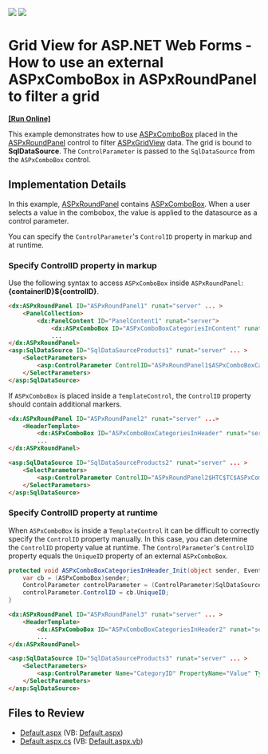 <!-- default badges list -->
[![](https://img.shields.io/badge/Open_in_DevExpress_Support_Center-FF7200?style=flat-square&logo=DevExpress&logoColor=white)](https://supportcenter.devexpress.com/ticket/details/E2040)
[![](https://img.shields.io/badge/📖_How_to_use_DevExpress_Examples-e9f6fc?style=flat-square)](https://docs.devexpress.com/GeneralInformation/403183)
<!-- default badges end -->

# Grid View for ASP.NET Web Forms - How to use an external ASPxComboBox in ASPxRoundPanel to filter a grid
<!-- run online -->
**[[Run Online]](https://codecentral.devexpress.com/e2040/)**
<!-- run online end -->

This example demonstrates how to use [ASPxComboBox](https://docs.devexpress.com/AspNet/DevExpress.Web.ASPxComboBox) placed in the [ASPxRoundPanel](https://docs.devexpress.com/AspNet/DevExpress.Web.ASPxRoundPanel) control to filter [ASPxGridView](https://docs.devexpress.com/AspNet/DevExpress.Web.ASPxGridView) data. The grid is bound to **SqlDataSource**. The `ControlParameter` is passed to the `SqlDataSource` from the `ASPxComboBox` control. 

## Implementation Details

In this example, [ASPxRoundPanel](https://docs.devexpress.com/AspNet/DevExpress.Web.ASPxRoundPanel) contains [ASPxComboBox](https://docs.devexpress.com/AspNet/DevExpress.Web.ASPxComboBox). When a user selects a value in the combobox, the value is applied to the datasource as a control parameter. 

You can specify the `ControlParameter`'s `ControlID` property in markup and at runtime.

### Specify ControlID property in markup

Use the following syntax to access `ASPxComboBox` inside `ASPxRoundPanel`: **{containerID}${controlID}**.

```aspx
<dx:ASPxRoundPanel ID="ASPxRoundPanel1" runat="server" ... >
    <PanelCollection>
        <dx:PanelContent ID="PanelContent1" runat="server">
            <dx:ASPxComboBox ID="ASPxComboBoxCategoriesInContent" runat="server" ... />
            ...
</dx:ASPxRoundPanel>
<asp:SqlDataSource ID="SqlDataSourceProducts1" runat="server" ... >
    <SelectParameters>
        <asp:ControlParameter ControlID="ASPxRoundPanel1$ASPxComboBoxCategoriesInContent" Name="CategoryID" PropertyName="Value" Type="Int32" />
    </SelectParameters>
</asp:SqlDataSource>
```

If `ASPxComboBox` is placed inside a `TemplateControl`, the `ControlID` property should contain additional markers.

```aspx
<dx:ASPxRoundPanel ID="ASPxRoundPanel2" runat="server" ...>
    <HeaderTemplate>
        <dx:ASPxComboBox ID="ASPxComboBoxCategoriesInHeader" runat="server" ... />
        ...
</dx:ASPxRoundPanel>

<asp:SqlDataSource ID="SqlDataSourceProducts2" runat="server" ... >
    <SelectParameters>
        <asp:ControlParameter ControlID="ASPxRoundPanel2$HTC$TC$ASPxComboBoxCategoriesInHeader" Name="CategoryID" PropertyName="Value" Type="Int32" />
    </SelectParameters>
</asp:SqlDataSource>
```

### Specify ControlID property at runtime

When `ASPxComboBox` is inside a `TemplateControl` it can be difficult to correctly specify the `ControlID` property manually. In this case, you can determine the `ControlID` property value at runtime. The `ControlParameter`'s `ControlID` property equals the `UniqueID` property of an external `ASPxComboBox`.

```csharp
protected void ASPxComboBoxCategoriesInHeader_Init(object sender, EventArgs e) {
    var cb = (ASPxComboBox)sender;
    ControlParameter controlParameter = (ControlParameter)SqlDataSourceProducts3.SelectParameters[0];
    controlParameter.ControlID = cb.UniqueID;
}
```

```aspx
<dx:ASPxRoundPanel ID="ASPxRoundPanel3" runat="server" ... >
    <HeaderTemplate>
        <dx:ASPxComboBox ID="ASPxComboBoxCategoriesInHeader2" runat="server" OnInit="ASPxComboBoxCategoriesInHeader_Init" ... />
        ...
</dx:ASPxRoundPanel>

<asp:SqlDataSource ID="SqlDataSourceProducts3" runat="server" ... >
    <SelectParameters>
        <asp:ControlParameter Name="CategoryID" PropertyName="Value" Type="Int32" />
    </SelectParameters>
</asp:SqlDataSource>
```

## Files to Review

* [Default.aspx](./CS/WebSite/Default.aspx) (VB: [Default.aspx](./VB/WebSite/Default.aspx))
* [Default.aspx.cs](./CS/WebSite/Default.aspx.cs) (VB: [Default.aspx.vb](./VB/WebSite/Default.aspx.vb))
